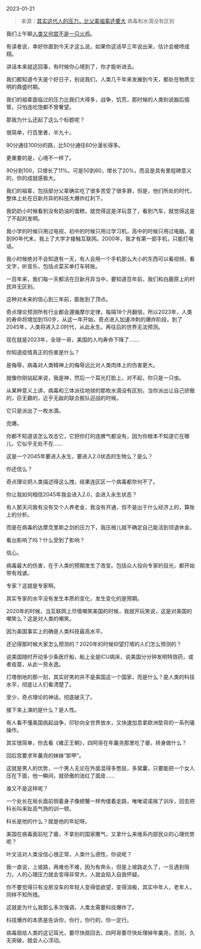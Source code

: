 2023-01-21

> 来源：[其实这代人的压力，比父辈祖辈还要大](http://mp.weixin.qq.com/s?__biz=MzU3NDc5Nzc0NQ==&mid=2247522261&idx=1&sn=7dc0330dc996cdf537251fc67d2b8c39&chksm=fd2e350bca59bc1de6ee8eb2338a662b2c149a1622bed98f9e4086ad9334f86c791e9604c2c0&scene=27#wechat_redirect)
> 病毒和水滴没有区别

我们上午聊[人类又何尝不是一只火鸡](http://mp.weixin.qq.com/s?__biz=MzU0MjYwNDU2Mw==&mid=2247509421&idx=1&sn=29880cf17db38d16f465daca6e985a35&chksm=fb1ac9d1cc6d40c79e3503906f120ddfe0428f65184a6f6d86f89d4ac898772fc4bc1fcdfe73&scene=21#wechat_redirect)。  

有读者说，幸好你直到今天才这么说，如果你这话早三年说出来，估计会被喷成翔。  

讲话本来就这回事，有时候你心境到了，你才能听进去。

我们都知道今天是个好日子，别说我们，人类几千年来发展到今天，都处在物质文明的鼎盛时期。  

我们的祖辈面临过的压力比我们大得多，战争，饥荒，那时候的人类别说脑后插管，只怕连吃饱都不曾奢望。  

那我为什么还起了这么个标题呢？  

很简单，行百里者，半九十。

90分通往100分的路，比50分通往60分漫长得多。  

更重要的是，心境不一样了。

90分到100，只增长了11%。可是50到60，增长了20%，而且是具有里程碑意义的，你的成就感极大。

我们的祖辈，包括部分父辈确实吃了很多苦受了很多罪，但是，他们所处的时代，整体上处在日新月异的科技大爆炸红利下。  

我奶奶小时候看到没有奶油的蛋糕，就觉得这是洋玩意了，看到汽车，就觉得这是了不起的发明。  

我小学的时候只用过电视，初中的时候只用过学习机，高中的时候只用过电脑，直到90年代末，我上了大学才接触互联网。2000年，我才有第一部手机，只能打电话。

我小时候绝对不会知道有一天，有人会用一个手机那么大小的东西可以看视频，看文字，听音乐，包括点菜买单打车转账。

一百年来，我们每一天都活在日新月异当中，要知道百年前，我们和白鹿原上的村民并无区别。  

这种对未来的信心到三年前，膨胀到了顶点。  

奇点理论预测所有行业都会遵循摩尔定律，每隔18个月翻倍，所以2023年，人类的寿命将增加到150岁，从这一年开始，奇点进入加速冲刺的爆炸阶段，到了2045年，人类将进入2.0时代，从此永生。再往后的世界无法预测。  

现在就是2023年，全球一哥，美国的人均寿命下降了.......  

你知道疫情真正的伤害是什么？  

是侮辱，病毒对人类精神上的侮辱远比对人类肉体上的伤害更大。  

就像你刚站起来说，我是神，然后一个耳光打脸上，对不起，你只是一只虫。  

从某种意义上讲，病毒和三体派往地球的那枚水滴没有区别，当你派出让自己骄傲的，巨无霸的，近乎无敌的联合舰队迎战的时候。  

它只是派出了一枚水滴。

完爆。  

你都不知道该怎么攻击它，它把你打的连脾气都没有，因为你根本不知道它在哪儿，它似乎无处不在......

这是一个2045年要进入永生，要进入2.0状态的生物么？是么？  

你还信么？

奇点理论把人类描述得这么拽，结果连区区一个病毒都奈何不了。  

你让我如何相信2045年我会进入2.0，会进入永生状态？  

有人那天问我有没有交个人养老金，我没有开通，但不是出于什么经济上的，算账上的分析。  

而是在病毒的达摩克里斯之剑的压力下，我压根儿就不确定自己能活到领退休金。

看出影响了吗？什么受到了影响？  

信心。

病毒最大的伤害，在于人类的预期发生了改变。包括众人投向专家的目光，都开始带有戏谑。

专家？这就是专家啊。  

其实专家的水平没有发生本质的变化，发生变化的是预期。  

2020年的时候，当互联网上尽情嘲笑美国的时候，我就开玩笑说，这是对美国的嘲笑么？这是对人类的嘲笑。  

因为美国事实上的确是人类科技最高水平。

还记得那时候大家怎么预测的？2020年的时候仰望灯塔的人们怎么预测的？  

说美国随时开动多少条医疗船，船上全是ICU病床，说美国分分钟发明特效药，或者疫苗，从此一劳永逸。

灯塔倒地的那一刻，其实好笑的并不是美国这一个国家，而是什么？是人类的科技水平，彻底让人们看清楚了。  

至少，奇点理论的神话，彻底破灭了。  

接下来上演的是什么？是人性。  

有人看不懂美国挑起战争，印钞向全世界放水，又快速加息拿欧洲垫背的一系列骚操作。  

其实很简单，你去看《雍正王朝》，四阿哥在年羹尧那里吃了瘪，转身做什么？  

回后宫要求年羹尧的妹妹“卸甲”。  

这就是男人的优势，一个男人无论在外面混得多憋屈，多窝囊，只要能把一个女人压在下面，他一瞬间，就骄傲的涨红了面皮......  

谁又不是这样呢？  

一个处长在局长面前侧着身子像螃蟹一样佝偻着走路，唯唯诺诺挨了训斥，回去把科长叫来趾高气扬的训一顿。  

科长是他的什么？就是他的年妃呀。

美国在病毒面前吃了瘪，不拿别的国家撒气，又拿什么来维系内部民众的心理优势呢？  

叶文洁对人类没信心很正常，人类什么德性，你说呢？  

我一直说，上坡路，再难也不难，因为有奔头，但是上坡路走久了，一旦遇到阻力，人的心理压力就会变得非常大，人就会陷入自我怀疑。

你不要觉得只有没房没车的年轻人变得低欲望，变得消极，其实中年人，老年人，同样不知所措。  

这就是为什么我那么多次强调，人类太需要科技爆炸了。  

科技爆炸的本质是告诉你，你行，你行的，你一定行。

病毒扇给人类的这记耳光，要尽快扇回去，四阿哥要尽快处理掉年羹尧，否则，久无突破，就会人心浮动。

